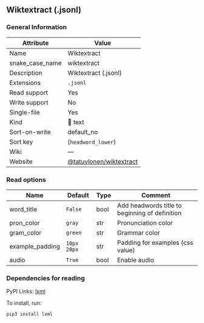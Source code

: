 ## Wiktextract (.jsonl)

### General Information

| Attribute       | Value                                                                |
| --------------- | -------------------------------------------------------------------- |
| Name            | Wiktextract                                                          |
| snake_case_name | wiktextract                                                          |
| Description     | Wiktextract (.jsonl)                                                 |
| Extensions      | `.jsonl`                                                             |
| Read support    | Yes                                                                  |
| Write support   | No                                                                   |
| Single-file     | Yes                                                                  |
| Kind            | 📝 text                                                               |
| Sort-on-write   | default_no                                                           |
| Sort key        | (`headword_lower`)                                                   |
| Wiki            | ―                                                                    |
| Website         | [@tatuylonen/wiktextract](https://github.com/tatuylonen/wiktextract) |

### Read options

| Name            | Default     | Type | Comment                                        |
| --------------- | ----------- | ---- | ---------------------------------------------- |
| word_title      | `False`     | bool | Add headwords title to beginning of definition |
| pron_color      | `gray`      | str  | Pronunciation color                            |
| gram_color      | `green`     | str  | Grammar color                                  |
| example_padding | `10px 20px` | str  | Padding for examples (css value)               |
| audio           | `True`      | bool | Enable audio                                   |

### Dependencies for reading

PyPI Links: [lxml](https://pypi.org/project/lxml)

To install, run:

```sh
pip3 install lxml
```



